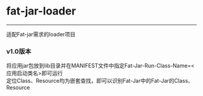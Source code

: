 # fat-jar-loader

------------
适配Fat-jar需求的loader项目<br>

### v1.0版本
将应用jar包放到lib目录并在MANIFEST文件中指定Fat-Jar-Run-Class-Name=<应用启动类名>即可运行<br>
定位Class、Resource均为嵌套查找，即可以识别Fat-Jar中的Fat-Jar的Class、Resource
